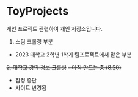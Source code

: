 # ToyProjects
개인 프로젝트 관련하여 개인 저장소입니다.

1. 스팀 크롤링 부분
- 2023 대학교 2학년 1학기 팀프로젝트에서 맡은 부분

~~2. 대학교 강의 정보 크롤링~~
~~- 아직 만드는 중 (8.20)~~
- 잠정 중단
- 사이트 변경됨
